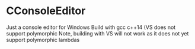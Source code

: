 # CConsoleEditor
Just a console editor for Windows
Build with gcc c++14 (VS does not support polymorphic
Note, building with VS will not work as it does not yet support polymorphic lambdas
